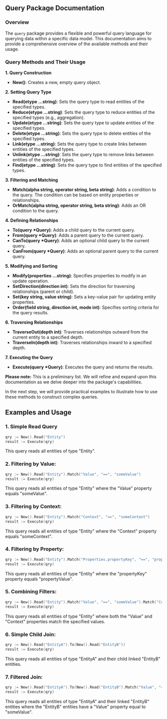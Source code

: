 ## Query Package Documentation

### Overview
The `query` package provides a flexible and powerful query language for querying data within a specific data model. This documentation aims to provide a comprehensive overview of the available methods and their usage.

### Query Methods and Their Usage

**1. Query Construction**
* **New()**: Creates a new, empty query object.

**2. Setting Query Type**
* **Read(etype ...string)**: Sets the query type to read entities of the specified types.
* **Reduce(etype ...string)**: Sets the query type to reduce entities of the specified types (e.g., aggregation).
* **Update(etype ...string)**: Sets the query type to update entities of the specified types.
* **Delete(etype ...string)**: Sets the query type to delete entities of the specified types.
* **Link(etype ...string)**: Sets the query type to create links between entities of the specified types.
* **Unlink(etype ...string)**: Sets the query type to remove links between entities of the specified types.
* **Find(etype ...string)**: Sets the query type to find entities of the specified types.

**3. Filtering and Matching**
* **Match(alpha string, operator string, beta string)**: Adds a condition to the query. The condition can be based on entity properties or relationships.
* **OrMatch(alpha string, operator string, beta string)**: Adds an OR condition to the query.

**4. Defining Relationships**
* **To(query *Query)**: Adds a child query to the current query.
* **From(query *Query)**: Adds a parent query to the current query.
* **CanTo(query *Query)**: Adds an optional child query to the current query.
* **CanFrom(query *Query)**: Adds an optional parent query to the current query.

**5. Modifying and Sorting**
* **Modify(properties ...string)**: Specifies properties to modify in an update operation.
* **SetDirection(direction int)**: Sets the direction for traversing relationships (parent or child).
* **Set(key string, value string)**: Sets a key-value pair for updating entity properties.
* **Order(field string, direction int, mode int)**: Specifies sorting criteria for the query results.

**6. Traversing Relationships**
* **TraverseOut(depth int)**: Traverses relationships outward from the current entity to a specified depth.
* **TraverseIn(depth int)**: Traverses relationships inward to a specified depth.

**7. Executing the Query**
* **Execute(query *Query)**: Executes the query and returns the results.

**Please note:** This is a preliminary list. We will refine and expand upon this documentation as we delve deeper into the package's capabilities.

In the next step, we will provide practical examples to illustrate how to use these methods to construct complex queries.

## Examples and Usage
### 1. Simple Read Query
```go
qry := New().Read("Entity")
result := Execute(qry)
```
This query reads all entities of type "Entity".


### 2. Filtering by Value:
```go
qry := New().Read("Entity").Match("Value", "==", "someValue")
result := Execute(qry)
```
This query reads all entities of type "Entity" where the "Value" property equals "someValue".

### 3. Filtering by Context:
```go
qry := New().Read("Entity").Match("Context", "==", "someContext")
result := Execute(qry)
```
This query reads all entities of type "Entity" where the "Context" property equals "someContext".

### 4. Filtering by Property:
```go
qry := New().Read("Entity").Match("Properties.propertyKey", "==", "propertyValue")
result := Execute(qry)
```
This query reads all entities of type "Entity" where the "propertyKey" property equals "propertyValue".

### 5. Combining Filters:
```go
qry := New().Read("Entity").Match("Value", "==", "someValue").Match("Context", "==", "someContext")
result := Execute(qry)
```
This query reads all entities of type "Entity" where both the "Value" and "Context" properties match the specified values.

### 6. Simple Child Join:
```go
qry := New().Read("EntityA").To(New().Read("EntityB"))
result := Execute(qry)
```
This query reads all entities of type "EntityA" and their child linked "EntityB" entities.

### 7. Filtered Join:
```go
qry := New().Read("EntityA").To(New().Read("EntityB").Match("Value", "==", "someValue"))
result := Execute(qry)
```
This query reads all entities of type "EntityA" and their linked "EntityB" entities where the "EntityB" entities have a "Value" property equal to "someValue".
